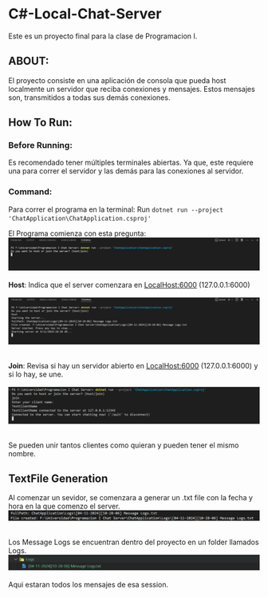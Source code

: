 # C#-Local-Chat-Server

Este es un proyecto final para la clase de Programacion I.

## ABOUT:
El proyecto consiste en una aplicación de consola que pueda host localmente un servidor que reciba conexiones y mensajes. Estos mensajes son, transmitidos a todas sus demás conexiones.

## How To Run:
### Before Running:
Es recomendado tener múltiples terminales abiertas. Ya que, este requiere una para correr el servidor y las demás para las conexiones al servidor.

### Command:
Para correr el programa en la terminal:
Run `dotnet run --project 'ChatApplication\ChatApplication.csproj'`

El Programa comienza con esta pregunta:
![Starting Question](https://raw.githubusercontent.com/Javijarp/C-Local-Chat-Server/main/Pictures/Starting%20Question.png)<br /> <br />
**Host**: Indica que el server comenzara en [LocalHost:6000](http://LocalHost:6000) (127.0.0.1:6000) <br /> <br />
![Host](https://raw.githubusercontent.com/Javijarp/C-Local-Chat-Server/main/Pictures/Host.png) <br /> <br />

**Join**: Revisa si hay un servidor abierto en [LocalHost:6000](http://LocalHost:6000) (127.0.0.1:6000) y si lo hay, se une.<br /> <br />
![Client Connection](https://raw.githubusercontent.com/Javijarp/C-Local-Chat-Server/main/Pictures/Client%20Connection.png) <br /> <br />

Se pueden unir tantos clientes como quieran y pueden tener el mismo nombre.

## TextFile Generation

Al comenzar un sevidor, se comenzara a generar un .txt file con la fecha y hora en la que comenzo el server.
![Creating Text File](https://raw.githubusercontent.com/Javijarp/C-Local-Chat-Server/main/Pictures/Creating%20Text%20File.png)<br /> <br />

Los Message Logs se encuentran dentro del proyecto en un folder llamados Logs. <br />
![File Created](https://raw.githubusercontent.com/Javijarp/C-Local-Chat-Server/main/Pictures/File%20Created.png)<br /> <br />
Aqui estaran todos los mensajes de esa session.
